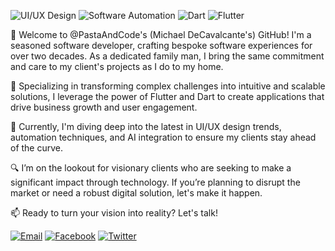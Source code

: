 ![UI/UX Design](https://img.shields.io/badge/UI/UX-Design-blueviolet) ![Software Automation](https://img.shields.io/badge/Automation-Innovation-lightgrey) ![Dart](https://img.shields.io/badge/Dart-0175C2?style=flat&logo=dart&logoColor=white) ![Flutter](https://img.shields.io/badge/Flutter-02569B?style=flat&logo=flutter&logoColor=white)

👋 Welcome to @PastaAndCode's (Michael DeCavalcante's) GitHub! I'm a seasoned software developer, crafting bespoke software experiences for over two decades. As a dedicated family man, I bring the same commitment and care to my client's projects as I do to my home.

🌟 Specializing in transforming complex challenges into intuitive and scalable solutions, I leverage the power of Flutter and Dart to create applications that drive business growth and user engagement.

🚀 Currently, I'm diving deep into the latest in UI/UX design trends, automation techniques, and AI integration to ensure my clients stay ahead of the curve.

🔍 I’m on the lookout for visionary clients who are seeking to make a significant impact through technology. If you’re planning to disrupt the market or need a robust digital solution, let's make it happen.

📫 Ready to turn your vision into reality? Let's talk!

[![Email](https://img.shields.io/badge/Email-contact%40easystreamai.com-blue?style=flat)](mailto:contact@easystreamai.com) [![Facebook](https://img.shields.io/badge/Facebook-%40cybercavalcante-blue?style=flat&logo=facebook)](https://www.facebook.com/cybercavalcante) [![Twitter](https://img.shields.io/badge/Twitter-%40pastaandcodes-blue?style=flat&logo=twitter)](https://twitter.com/pastaandcodes)

<!---
PastaAndCode/PastaAndCode is a ✨ special ✨ repository because its `README.md` (this file) appears on your GitHub profile.
You can click the Preview link to take a look at your changes.
--->
